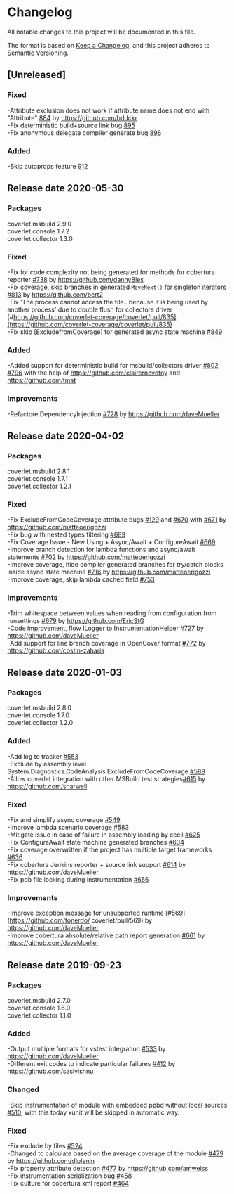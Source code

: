 # Changelog
All notable changes to this project will be documented in this file.

The format is based on [Keep a Changelog](https://keepachangelog.com/en/1.0.0/),
and this project adheres to [Semantic Versioning](https://semver.org/spec/v2.0.0.html).

## [Unreleased]

### Fixed
-Attribute exclusion does not work if attribute name does not end with "Attribute" [884](https://github.com/coverlet-coverage/coverlet/pull/884) by https://github.com/bddckr  
-Fix deterministic build+source link bug [895](https://github.com/coverlet-coverage/coverlet/pull/895)  
-Fix anonymous delegate compiler generate bug [896](https://github.com/coverlet-coverage/coverlet/pull/896)  

### Added
-Skip autoprops feature [912](https://github.com/coverlet-coverage/coverlet/pull/912)

## Release date 2020-05-30
### Packages  
coverlet.msbuild 2.9.0  
coverlet.console 1.7.2  
coverlet.collector 1.3.0  

### Fixed

-Fix for code complexity not being generated for methods for cobertura reporter [#738](https://github.com/tonerdo/coverlet/pull/798) by https://github.com/dannyBies  
-Fix coverage, skip branches in generated `MoveNext()` for singleton iterators [#813](https://github.com/coverlet-coverage/coverlet/pull/813) by https://github.com/bert2  
-Fix 'The process cannot access the file...because it is being used by another process' due to double flush for collectors driver [#https://github.com/coverlet-coverage/coverlet/pull/835](https://github.com/coverlet-coverage/coverlet/pull/835)  
-Fix skip [ExcludefromCoverage] for generated async state machine [#849](https://github.com/coverlet-coverage/coverlet/pull/849)

### Added

-Added support for deterministic build for msbuild/collectors driver [#802](https://github.com/tonerdo/coverlet/pull/802)  [#796](https://github.com/tonerdo/coverlet/pull/796) with the help of https://github.com/clairernovotny and https://github.com/tmat

### Improvements

-Refactore DependencyInjection [#728](https://github.com/coverlet-coverage/coverlet/pull/768) by https://github.com/daveMueller

## Release date 2020-04-02
### Packages  
coverlet.msbuild 2.8.1  
coverlet.console 1.7.1  
coverlet.collector 1.2.1  

### Fixed

-Fix ExcludeFromCodeCoverage attribute bugs [#129](https://github.com/tonerdo/coverlet/issues/129) and [#670](https://github.com/tonerdo/coverlet/issues/670) with [#671](https://github.com/tonerdo/coverlet/pull/671) by https://github.com/matteoerigozzi  
-Fix bug with nested types filtering [#689](https://github.com/tonerdo/coverlet/issues/689)  
-Fix Coverage Issue - New Using + Async/Await + ConfigureAwait [#669](https://github.com/tonerdo/coverlet/issues/669)  
-Improve branch detection for lambda functions and async/await statements [#702](https://github.com/tonerdo/coverlet/pull/702) by https://github.com/matteoerigozzi  
-Improve coverage, hide compiler generated branches for try/catch blocks inside async state machine [#716](https://github.com/tonerdo/coverlet/pull/716) by https://github.com/matteoerigozzi  
-Improve coverage, skip lambda cached field [#753](https://github.com/tonerdo/coverlet/pull/753)

### Improvements

-Trim whitespace between values when reading from configuration from runsettings [#679](https://github.com/tonerdo/coverlet/pull/679) by https://github.com/EricStG  
-Code improvement, flow ILogger to InstrumentationHelper [#727](https://github.com/tonerdo/coverlet/pull/727) by https://github.com/daveMueller  
-Add support for line branch coverage in OpenCover format [#772](https://github.com/tonerdo/coverlet/pull/772) by https://github.com/costin-zaharia  

## Release date 2020-01-03
### Packages  
coverlet.msbuild 2.8.0  
coverlet.console 1.7.0  
coverlet.collector 1.2.0

### Added
-Add log to tracker [#553](https://github.com/tonerdo/coverlet/pull/553)  
-Exclude by assembly level System.Diagnostics.CodeAnalysis.ExcludeFromCodeCoverage [#589](https://github.com/tonerdo/coverlet/pull/589)  
-Allow coverlet integration with other MSBuild test strategies[#615](https://github.com/tonerdo/coverlet/pull/615) by https://github.com/sharwell  

### Fixed

-Fix and simplify async coverage [#549](https://github.com/tonerdo/coverlet/pull/549)  
-Improve lambda scenario coverage [#583](https://github.com/tonerdo/coverlet/pull/583)  
-Mitigate issue in case of failure in assembly loading by cecil [#625](https://github.com/tonerdo/coverlet/pull/625)  
-Fix ConfigureAwait state machine generated branches [#634](https://github.com/tonerdo/coverlet/pull/634)  
-Fix coverage overwritten if the project has multiple target frameworks [#636](https://github.com/tonerdo/coverlet/issues/177)  
-Fix cobertura Jenkins reporter + source link support [#614](https://github.com/tonerdo/coverlet/pull/614) by https://github.com/daveMueller  
-Fix pdb file locking during instrumentation [#656](https://github.com/tonerdo/coverlet/pull/656)


### Improvements

-Improve exception message for unsupported runtime [#569](https://github.com/tonerdo/
coverlet/pull/569) by https://github.com/daveMueller  
-Improve cobertura absolute/relative path report generation [#661](https://github.com/tonerdo/coverlet/pull/661) by https://github.com/daveMueller

## Release date 2019-09-23
### Packages  
coverlet.msbuild 2.7.0  
coverlet.console 1.6.0  
coverlet.collector 1.1.0

### Added
-Output multiple formats for vstest integration [#533](https://github.com/tonerdo/coverlet/pull/533) by https://github.com/daveMueller  
-Different exit codes to indicate particular failures [#412](https://github.com/tonerdo/coverlet/pull/412) by https://github.com/sasivishnu


### Changed

-Skip instrumentation of module with embedded ppbd without local sources [#510](https://github.com/tonerdo/coverlet/pull/510), with this today xunit will be skipped in automatic way.

### Fixed

-Fix exclude by files [#524](https://github.com/tonerdo/coverlet/pull/524)  
-Changed to calculate based on the average coverage of the module [#479](https://github.com/tonerdo/coverlet/pull/479) by https://github.com/dlplenin  
-Fix property attribute detection [#477](https://github.com/tonerdo/coverlet/pull/477) by https://github.com/amweiss  
-Fix instrumentation serialization bug [#458](https://github.com/tonerdo/coverlet/pull/458)  
-Fix culture for cobertura xml report [#464](https://github.com/tonerdo/coverlet/pull/464)

